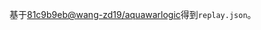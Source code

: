 ﻿基于[81c9b9eb@wang-zd19/aquawarlogic](https://git.tsinghua.edu.cn/wang-zd19/aquawarlogic/commit/81c9b9eb68f8ca233efbd57c61a7b44ecf4a6a4c)得到`replay.json`。